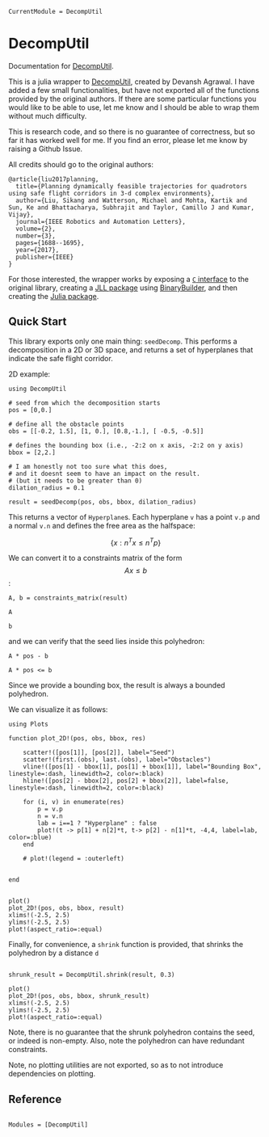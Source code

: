 ```@meta
CurrentModule = DecompUtil
```

# DecompUtil

Documentation for [DecompUtil](https://github.com/dev10110/DecompUtil.jl).

This is a julia wrapper to [DecompUtil](https://github.com/sikang/DecompUtil), created by Devansh Agrawal. I have added a few small functionalities, but have not exported all of the functions provided by the original authors. If there are some particular functions you would like to be able to use, let me know and I should be able to wrap them without much difficulty. 

This is research code, and so there is no guarantee of correctness, but so far it has worked well for me. If you find an error, please let me know by raising a Github Issue. 

All credits should go to the original authors:
```
@article{liu2017planning,
  title={Planning dynamically feasible trajectories for quadrotors using safe flight corridors in 3-d complex environments},
  author={Liu, Sikang and Watterson, Michael and Mohta, Kartik and Sun, Ke and Bhattacharya, Subhrajit and Taylor, Camillo J and Kumar, Vijay},
  journal={IEEE Robotics and Automation Letters},
  volume={2},
  number={3},
  pages={1688--1695},
  year={2017},
  publisher={IEEE}
}
```

For those interested, the wrapper works by exposing a [`C` interface](https://github.com/dev10110/DecompUtil_C) to the original library, creating a [JLL package](https://github.com/JuliaBinaryWrappers/DecompUtil_jll.jl) using [BinaryBuilder](https://github.com/JuliaPackaging/BinaryBuilder.jl), and then creating the [Julia package](https://github.com/dev10110/DecompUtil.jl).


## Quick Start

This library exports only one main thing: `seedDecomp`. This performs a decomposition in a 2D or 3D space, and returns a set of hyperplanes that indicate the safe flight corridor. 

2D example:
```@example main
using DecompUtil

# seed from which the decomposition starts
pos = [0,0.] 

# define all the obstacle points
obs = [[-0.2, 1.5], [1, 0.], [0.8,-1.], [ -0.5, -0.5]]

# defines the bounding box (i.e., -2:2 on x axis, -2:2 on y axis)
bbox = [2,2.]

# I am honestly not too sure what this does,
# and it doesnt seem to have an impact on the result.
# (but it needs to be greater than 0)
dilation_radius = 0.1

result = seedDecomp(pos, obs, bbox, dilation_radius)
```

This returns a vector of `Hyperplane`s. Each hyperplane `v` has a point `v.p` and a normal `v.n` and defines the free area as the halfspace: 
```math
\{ x : n^T x \leq n^T p \}
```

We can convert it to a constraints matrix of the form $$Ax \leq b$$:
```@example main
A, b = constraints_matrix(result)

A
```

```@example main
b
```

and we can verify that the seed lies inside this polyhedron:
```@example main
A * pos - b
```
```@example main
A * pos <= b
```

Since we provide a bounding box, the result is always a bounded polyhedron. 


We can visualize it as follows:
```@example main
using Plots

function plot_2D!(pos, obs, bbox, res)
    
    scatter!([pos[1]], [pos[2]], label="Seed")
    scatter!(first.(obs), last.(obs), label="Obstacles")
    vline!([pos[1] - bbox[1], pos[1] + bbox[1]], label="Bounding Box", linestyle=:dash, linewidth=2, color=:black)
    hline!([pos[2] - bbox[2], pos[2] + bbox[2]], label=false, linestyle=:dash, linewidth=2, color=:black)

    for (i, v) in enumerate(res)
        p = v.p
        n = v.n
        lab = i==1 ? "Hyperplane" : false
        plot!(t -> p[1] + n[2]*t, t-> p[2] - n[1]*t, -4,4, label=lab, color=:blue)
    end

    # plot!(legend = :outerleft)

    
end


plot()
plot_2D!(pos, obs, bbox, result)
xlims!(-2.5, 2.5)
ylims!(-2.5, 2.5)
plot!(aspect_ratio=:equal)
```

Finally, for convenience, a `shrink` function is provided, that shrinks the polyhedron by a distance `d`

```@example main

shrunk_result = DecompUtil.shrink(result, 0.3)

plot()
plot_2D!(pos, obs, bbox, shrunk_result)
xlims!(-2.5, 2.5)
ylims!(-2.5, 2.5)
plot!(aspect_ratio=:equal)
```

Note, there is no guarantee that the shrunk polyhedron contains the seed, or indeed is non-empty. Also, note the polyhedron can have redundant constraints.  

Note, no plotting utilities are not exported, so as to not introduce dependencies on plotting. 



## Reference

```@index
```

```@autodocs
Modules = [DecompUtil]
```
